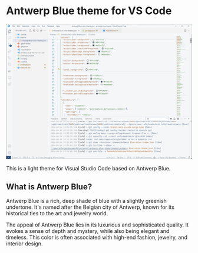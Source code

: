 # Antwerp Blue theme for VS Code

![Screenshot](https://raw.githubusercontent.com/Khsmty/antwerp-blue-theme/main/screenshot.png)

This is a light theme for Visual Studio Code based on Antwerp Blue.

## What is Antwerp Blue?

Antwerp Blue is a rich, deep shade of blue with a slightly greenish undertone. It's named after the Belgian city of Antwerp, known for its historical ties to the art and jewelry world.

The appeal of Antwerp Blue lies in its luxurious and sophisticated quality. It evokes a sense of depth and mystery, while also being elegant and timeless. This color is often associated with high-end fashion, jewelry, and interior design.
